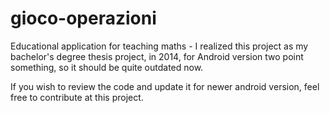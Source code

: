 # gioco-operazioni
Educational application for teaching maths - I realized this project as my bachelor's degree thesis project, in 2014, for Android version two point something, so it should be quite outdated now. 

If you wish to review the code and update it for newer android version, feel free to contribute at this project.
